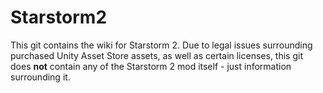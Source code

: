 # Starstorm2
This git contains the wiki for Starstorm 2. Due to legal issues surrounding purchased Unity Asset Store assets, as well as certain licenses, this git does **not** contain any of the Starstorm 2 mod itself - just information surrounding it.
